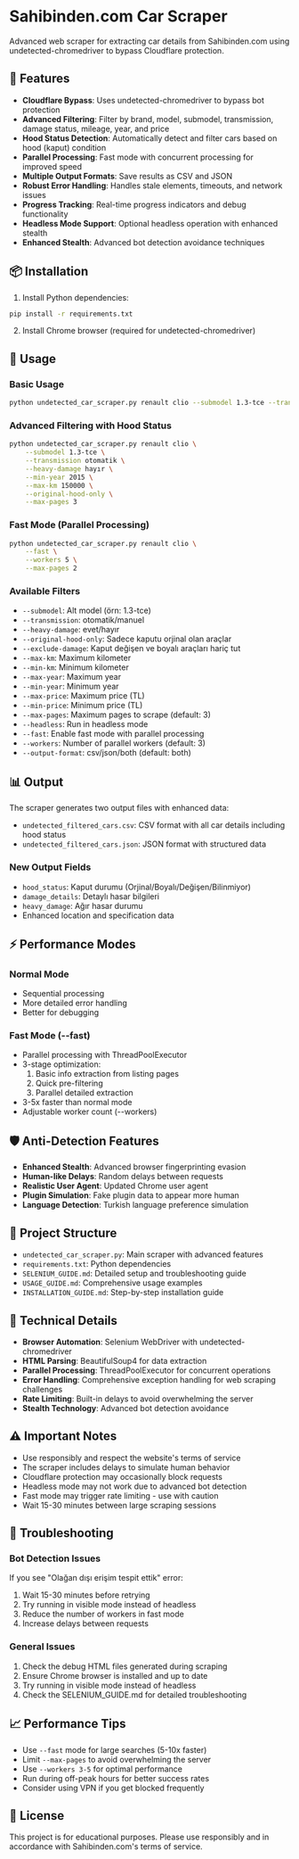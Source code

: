 # Sahibinden.com Car Scraper

Advanced web scraper for extracting car details from Sahibinden.com using undetected-chromedriver to bypass Cloudflare protection.

## 🚀 Features

- **Cloudflare Bypass**: Uses undetected-chromedriver to bypass bot protection
- **Advanced Filtering**: Filter by brand, model, submodel, transmission, damage status, mileage, year, and price
- **Hood Status Detection**: Automatically detect and filter cars based on hood (kaput) condition
- **Parallel Processing**: Fast mode with concurrent processing for improved speed
- **Multiple Output Formats**: Save results as CSV and JSON
- **Robust Error Handling**: Handles stale elements, timeouts, and network issues
- **Progress Tracking**: Real-time progress indicators and debug functionality
- **Headless Mode Support**: Optional headless operation with enhanced stealth
- **Enhanced Stealth**: Advanced bot detection avoidance techniques

## 📦 Installation

1. Install Python dependencies:
```bash
pip install -r requirements.txt
```

2. Install Chrome browser (required for undetected-chromedriver)

## 🎯 Usage

### Basic Usage
```bash
python undetected_car_scraper.py renault clio --submodel 1.3-tce --transmission otomatik
```

### Advanced Filtering with Hood Status
```bash
python undetected_car_scraper.py renault clio \
    --submodel 1.3-tce \
    --transmission otomatik \
    --heavy-damage hayır \
    --min-year 2015 \
    --max-km 150000 \
    --original-hood-only \
    --max-pages 3
```

### Fast Mode (Parallel Processing)
```bash
python undetected_car_scraper.py renault clio \
    --fast \
    --workers 5 \
    --max-pages 2
```

### Available Filters
- `--submodel`: Alt model (örn: 1.3-tce)
- `--transmission`: otomatik/manuel
- `--heavy-damage`: evet/hayır
- `--original-hood-only`: Sadece kaputu orjinal olan araçlar
- `--exclude-damage`: Kaput değişen ve boyalı araçları hariç tut
- `--max-km`: Maximum kilometer
- `--min-km`: Minimum kilometer
- `--max-year`: Maximum year
- `--min-year`: Minimum year
- `--max-price`: Maximum price (TL)
- `--min-price`: Minimum price (TL)
- `--max-pages`: Maximum pages to scrape (default: 3)
- `--headless`: Run in headless mode
- `--fast`: Enable fast mode with parallel processing
- `--workers`: Number of parallel workers (default: 3)
- `--output-format`: csv/json/both (default: both)

## 📊 Output

The scraper generates two output files with enhanced data:
- `undetected_filtered_cars.csv`: CSV format with all car details including hood status
- `undetected_filtered_cars.json`: JSON format with structured data

### New Output Fields
- `hood_status`: Kaput durumu (Orjinal/Boyalı/Değişen/Bilinmiyor)
- `damage_details`: Detaylı hasar bilgileri
- `heavy_damage`: Ağır hasar durumu
- Enhanced location and specification data

## ⚡ Performance Modes

### Normal Mode
- Sequential processing
- More detailed error handling
- Better for debugging

### Fast Mode (--fast)
- Parallel processing with ThreadPoolExecutor
- 3-stage optimization:
  1. Basic info extraction from listing pages
  2. Quick pre-filtering
  3. Parallel detailed extraction
- 3-5x faster than normal mode
- Adjustable worker count (--workers)

## 🛡️ Anti-Detection Features

- **Enhanced Stealth**: Advanced browser fingerprinting evasion
- **Human-like Delays**: Random delays between requests
- **Realistic User Agent**: Updated Chrome user agent
- **Plugin Simulation**: Fake plugin data to appear more human
- **Language Detection**: Turkish language preference simulation

## 📁 Project Structure

- `undetected_car_scraper.py`: Main scraper with advanced features
- `requirements.txt`: Python dependencies
- `SELENIUM_GUIDE.md`: Detailed setup and troubleshooting guide
- `USAGE_GUIDE.md`: Comprehensive usage examples
- `INSTALLATION_GUIDE.md`: Step-by-step installation guide

## 🔧 Technical Details

- **Browser Automation**: Selenium WebDriver with undetected-chromedriver
- **HTML Parsing**: BeautifulSoup4 for data extraction
- **Parallel Processing**: ThreadPoolExecutor for concurrent operations
- **Error Handling**: Comprehensive exception handling for web scraping challenges
- **Rate Limiting**: Built-in delays to avoid overwhelming the server
- **Stealth Technology**: Advanced bot detection avoidance

## ⚠️ Important Notes

- Use responsibly and respect the website's terms of service
- The scraper includes delays to simulate human behavior
- Cloudflare protection may occasionally block requests
- Headless mode may not work due to advanced bot detection
- Fast mode may trigger rate limiting - use with caution
- Wait 15-30 minutes between large scraping sessions

## 🚨 Troubleshooting

### Bot Detection Issues
If you see "Olağan dışı erişim tespit ettik" error:
1. Wait 15-30 minutes before retrying
2. Try running in visible mode instead of headless
3. Reduce the number of workers in fast mode
4. Increase delays between requests

### General Issues
1. Check the debug HTML files generated during scraping
2. Ensure Chrome browser is installed and up to date
3. Try running in visible mode instead of headless
4. Check the SELENIUM_GUIDE.md for detailed troubleshooting

## 📈 Performance Tips

- Use `--fast` mode for large searches (5-10x faster)
- Limit `--max-pages` to avoid overwhelming the server
- Use `--workers 3-5` for optimal performance
- Run during off-peak hours for better success rates
- Consider using VPN if you get blocked frequently

## 📄 License

This project is for educational purposes. Please use responsibly and in accordance with Sahibinden.com's terms of service.
